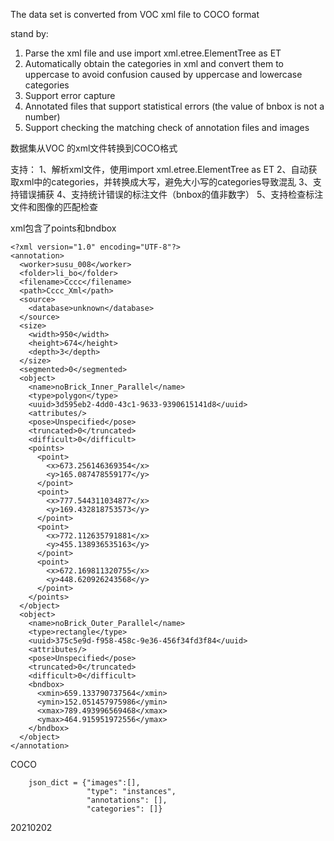 The data set is converted from VOC xml file to COCO format

stand by:
1. Parse the xml file and use import xml.etree.ElementTree as ET
2. Automatically obtain the categories in xml and convert them to uppercase to avoid confusion caused by uppercase and lowercase categories
3. Support error capture
4. Annotated files that support statistical errors (the value of bnbox is not a number)
5. Support checking the matching check of annotation files and images


数据集从VOC 的xml文件转换到COCO格式

支持：
1、解析xml文件，使用import xml.etree.ElementTree as ET
2、自动获取xml中的categories，并转换成大写，避免大小写的categories导致混乱
3、支持错误捕获
4、支持统计错误的标注文件（bnbox的值非数字）
5、支持检查标注文件和图像的匹配检查

xml包含了points和bndbox
```
<?xml version="1.0" encoding="UTF-8"?>
<annotation> 
  <worker>susu_008</worker>  
  <folder>li_bo</folder>  
  <filename>Cccc</filename>  
  <path>Cccc_Xml</path>  
  <source> 
    <database>unknown</database> 
  </source>  
  <size> 
    <width>950</width>  
    <height>674</height>  
    <depth>3</depth> 
  </size>  
  <segmented>0</segmented>  
  <object> 
    <name>noBrick_Inner_Parallel</name>  
    <type>polygon</type>  
    <uuid>3d595eb2-4dd0-43c1-9633-9390615141d8</uuid>  
    <attributes/>  
    <pose>Unspecified</pose>  
    <truncated>0</truncated>  
    <difficult>0</difficult>  
    <points> 
      <point> 
        <x>673.256146369354</x>  
        <y>165.087478559177</y> 
      </point>  
      <point> 
        <x>777.544311034877</x>  
        <y>169.432818753573</y> 
      </point>  
      <point> 
        <x>772.112635791881</x>  
        <y>455.138936535163</y> 
      </point>  
      <point> 
        <x>672.169811320755</x>  
        <y>448.620926243568</y> 
      </point> 
    </points> 
  </object>  
  <object> 
    <name>noBrick_Outer_Parallel</name>  
    <type>rectangle</type>  
    <uuid>375c5e9d-f958-458c-9e36-456f34fd3f84</uuid>  
    <attributes/>  
    <pose>Unspecified</pose>  
    <truncated>0</truncated>  
    <difficult>0</difficult>  
    <bndbox> 
      <xmin>659.133790737564</xmin>  
      <ymin>152.051457975986</ymin>  
      <xmax>789.493996569468</xmax>  
      <ymax>464.915951972556</ymax> 
    </bndbox> 
  </object> 
</annotation>
```

COCO
```
    json_dict = {"images":[],
                 "type": "instances",
                 "annotations": [],
                 "categories": []}
```

20210202